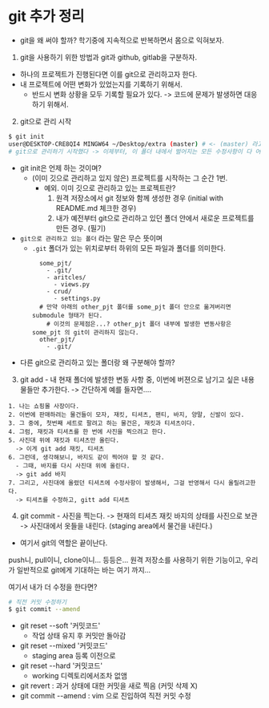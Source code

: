 # git 추가 정리

- git을 왜 써야 할까? 학기중에 지속적으로 반복하면서 몸으로 익혀보자.

1. git을 사용하기 위한 방법과 git과 github, gitlab을 구분하자.
  - 하나의 프로젝트가 진행된다면 이를 git으로 관리하고자 한다.
  - 내 프로젝트에 어떤 변화가 있었는지를 기록하기 위해서.
    - 반드시 변화 상황을 모두 기록할 필요가 있다.
      -> 코드에 문제가 발생하면 대응하기 위해서.

2. git으로 관리 시작
```bash
$ git init
user@DESKTOP-CRE8QI4 MINGW64 ~/Desktop/extra (master) # <- (master) 라고 하는 정보가 추가되는 것을 확인 할 수 있다.
# git으로 관리하기 시작했다 -> 이제부터, 이 폴더 내에서 벌어지는 모든 수정사항이 다 어떠한 txt 파일에 기록되고 있다.
```
  - git init은 언제 하는 것이며?
    - (이미 깃으로 관리하고 있지 않은) 프로젝트를 시작하는 그 순간 1번.
      - 예외. 이미 깃으로 관리하고 있는 프로젝트란?
        1. 원격 저장소에서 git 정보와 함께 생성한 경우 (initial with README.md 체크한 경우)
        2. 내가 예전부터 git으로 관리하고 있던 폴더 안에서 새로운 프로젝트를 만든 경우. (필기)
  - `git으로 관리하고 있는 폴더` 라는 말은 무슨 뜻이며
    - `.git` 폴더가 있는 위치로부터 하위의 모든 파일과 폴더를 의미한다.
      ```plaintext
        some_pjt/
          - .git/
          - aritcles/
            - views.py
          - crud/
            - settings.py
        # 만약 아래의 other_pjt 폴더를 some_pjt 폴더 안으로 옮겨버리면 submodule 형태가 된다.
          # 이것의 문제점은...? other_pjt 폴더 내부에 발생한 변동사항은 some_pjt 의 git이 관리하지 않는다.
        other_pjt/
          - .git/
      ```
  - 다른 git으로 관리하고 있는 폴더랑 왜 구분해야 할까?

  3. git add
    - 내 현재 폴더에 발생한 변동 사항 중, 이번에 버젼으로 남기고 싶은 내용물들만 추가한다.
    -> 간단하게 예를 들자면....

    1. 나는 쇼핑몰 사장이다.
    2. 이번에 판매하려는 물건들이 모자, 재킷, 티셔츠, 팬티, 바지, 양말, 신발이 있다.
    3. 그 중에, 첫번째 세트로 팔려고 하는 물건은, 재킷과 티셔츠이다.
    4. 그럼, 재킷과 티셔츠를 한 번에 사진을 찍으려고 한다.
    5. 사진대 위에 재킷과 티셔츠만 올린다. 
      -> 이게 git add 재킷, 티셔츠
    6. 그런데, 생각해보니, 바지도 같이 찍어야 할 것 같다.
      - 그때, 바지를 다시 사진대 위에 올린다.
      -> git add 바지
    7. 그리고, 사진대에 올렸던 티셔츠에 수정사항이 발생해서, 그걸 반영해서 다시 올릴려고한다.
      -> 티셔츠를 수정하고, gitt add 티셔츠

  4. git commit
    - 사진을 찍는다. -> 현재의 티셔츠 재킷 바지의 상태를 사진으로 보관
    -> 사진대에서 옷들을 내린다. (staging area에서 물건을 내린다.)
  - 여기서 git의 역할은 끝이난다.

push니, pull이니, clone이니... 등등은... 원격 저장소를 사용하기 위한 기능이고,
우리가 일반적으로 git에게 기대하는 바는 여기 까지...

여기서 내가 더 수정을 한다면?

```bash
# 직전 커밋 수정하기
$ git commit --amend
```
- git reset --soft '커밋코드'
    - 작업 상태 유지 후 커밋만 돌아감
- git reset --mixed '커밋코드'
    - staging area 등록 이전으로
- git reset --hard '커밋코드'
    - working 디렉토리에서조차 없앰
- git revert : 과거 상태에 대한 커밋을 새로 찍음 (커밋 삭제 X)
- git commit --amend : vim 으로 진입하여 직전 커밋 수정